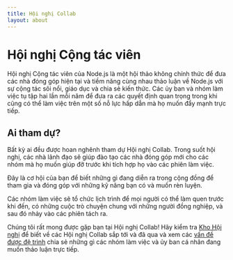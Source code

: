 ```yaml
---
title: Hội nghị Collab
layout: about
---
```


# Hội nghị Cộng tác viên

Hội nghị Cộng tác viên của Node.js là một hội thảo không chính thức để đưa các nhà đóng góp hiện tại và tiềm năng cùng nhau thảo luận về Node.js với sự cộng tác sôi nổi, giáo dục và chia sẻ kiến thức. Các ủy ban và nhóm làm việc tụ tập hai lần mỗi năm để đưa ra các quyết định quan trọng trong khi cũng có thể làm việc trên một số nỗ lực hấp dẫn mà họ muốn đẩy mạnh trực tiếp.

## Ai tham dự?

Bất kỳ ai đều được hoan nghênh tham dự Hội nghị Collab. Trong suốt hội nghị, các nhà lãnh đạo sẽ giúp đào tạo các nhà đóng góp mới cho các nhóm mà họ muốn giúp đỡ trước khi tích hợp họ vào các phiên làm việc.

Đây là cơ hội của bạn để biết những gì đang diễn ra trong cộng đồng để tham gia và đóng góp với những kỹ năng bạn có và muốn rèn luyện.

Các nhóm làm việc sẽ tổ chức lịch trình để mọi người có thể làm quen trước khi đến, có những cuộc trò chuyện chung với những người đồng nghiệp, và sau đó nhảy vào các phiên tách ra.

Chúng tôi rất mong được gặp bạn tại Hội nghị Collab! Hãy kiểm tra [Kho Hội nghị](https://github.com/nodejs/summit) để biết về các Hội nghị Collab sắp tới và đã qua và xem các [vấn đề được đệ trình](https://github.com/nodejs/summit/issues) chia sẻ những gì các nhóm làm việc và ủy ban cá nhân đang muốn thảo luận trực tiếp.
